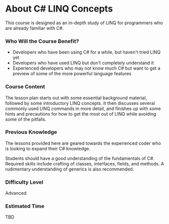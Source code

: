 # About C# LINQ Concepts

This course is designed as an in-depth study of LINQ for programmers who are already familiar with C#.

### Who Will the Course Benefit?
 - Developers who have been using C# for a while, but haven't tried LINQ yet
 - Developers who have used LINQ but don't completely understand it
 - Experienced developers who may not know much C# but want to get a preview of some of the more powerful language features

### Course Content
The lesson plan starts out with some essential background material, followed by some introductory LINQ concepts. It then discusses several commonly used LINQ commands in more detail, and finishes up with some hints and precautions for how to get the most out of LINQ while avoiding some of the pitfalls.

### Previous Knowledge
The lessons provided here are geared towards the experienced coder who is looking to expand their C# knowledge.

Students should have a good understanding of the fundamentals of C#. Required skills include crafting of classes, interfaces, fields, and methods. A rudimentary understanding of generics is also recommended. 

### Difficulty Level
Advanced

### Estimated Time
TBD
